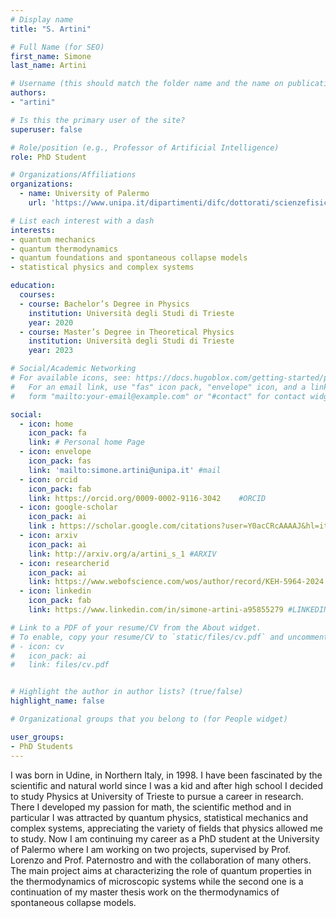 ```yaml
---
# Display name
title: "S. Artini"

# Full Name (for SEO)
first_name: Simone
last_name: Artini

# Username (this should match the folder name and the name on publications)
authors:
- "artini"

# Is this the primary user of the site?
superuser: false

# Role/position (e.g., Professor of Artificial Intelligence)
role: PhD Student

# Organizations/Affiliations
organizations:
  - name: University of Palermo
    url: 'https://www.unipa.it/dipartimenti/difc/dottorati/scienzefisicheechimiche/en/phd-students/'

# List each interest with a dash
interests:
- quantum mechanics
- quantum thermodynamics
- quantum foundations and spontaneous collapse models
- statistical physics and complex systems

education:
  courses:
  - course: Bachelor’s Degree in Physics
    institution: Università degli Studi di Trieste
    year: 2020
  - course: Master’s Degree in Theoretical Physics
    institution: Università degli Studi di Trieste
    year: 2023

# Social/Academic Networking
# For available icons, see: https://docs.hugoblox.com/getting-started/page-builder/#icons
#   For an email link, use "fas" icon pack, "envelope" icon, and a link in the
#   form "mailto:your-email@example.com" or "#contact" for contact widget.

social:
  - icon: home
    icon_pack: fa
    link: # Personal home Page
  - icon: envelope
    icon_pack: fas
    link: 'mailto:simone.artini@unipa.it' #mail
  - icon: orcid
    icon_pack: fab
    link: https://orcid.org/0009-0002-9116-3042    #ORCID
  - icon: google-scholar 
    icon_pack: ai
    link : https://scholar.google.com/citations?user=Y0acCRcAAAAJ&hl=it&oi=ao #SCHOLAR
  - icon: arxiv
    icon_pack: ai
    link: http://arxiv.org/a/artini_s_1 #ARXIV
  - icon: researcherid
    icon_pack: ai
    link: https://www.webofscience.com/wos/author/record/KEH-5964-2024 #WOS
  - icon: linkedin
    icon_pack: fab
    link: https://www.linkedin.com/in/simone-artini-a95855279 #LINKEDIN

# Link to a PDF of your resume/CV from the About widget.
# To enable, copy your resume/CV to `static/files/cv.pdf` and uncomment the lines below.
# - icon: cv
#   icon_pack: ai
#   link: files/cv.pdf


# Highlight the author in author lists? (true/false)
highlight_name: false

# Organizational groups that you belong to (for People widget)

user_groups:
- PhD Students
---
```

I was born in Udine, in Northern Italy, in 1998. I have been fascinated by the scientific and natural world since I was a kid and after high school I decided to study Physics at University of Trieste to pursue a career in research. There I developed my passion for math, the scientific method and in particular I was attracted by quantum physics, statistical mechanics and complex systems, appreciating the variety of fields that physics allowed me to study. Now I am continuing my career as a PhD student at the University of Palermo where I am working on two projects, supervised by Prof. Lorenzo and Prof. Paternostro and with the collaboration of many others. The main project aims at characterizing the role of quantum properties in the thermodynamics of microscopic systems while the second one is a continuation of my master thesis work on the thermodynamics of spontaneous collapse models. 
